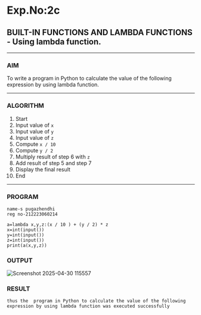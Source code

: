 # Exp.No:2c
## BUILT-IN FUNCTIONS AND LAMBDA FUNCTIONS -  Using lambda function.

---

### AIM  
To write a program in Python to calculate the value of the following expression by using lambda function.

---

### ALGORITHM

1. Start  
2. Input value of `x`  
3. Input value of `y`  
4. Input value of `z`  
5. Compute `x / 10`  
6. Compute `y / 2`  
7. Multiply result of step 6 with `z`  
8. Add result of step 5 and step 7  
9. Display the final result  
10. End

---

### PROGRAM

```
name-s pugazhendhi
reg no-212223060214

a=lambda x,y,z:(x / 10 ) + (y / 2) * z
x=int(input())
y=int(input())
z=int(input())
print(a(x,y,z))

```

### OUTPUT


![Screenshot 2025-04-30 115557](https://github.com/user-attachments/assets/ce412d94-d276-477e-afd4-f30d15cc41dd)




### RESULT

```
thus the  program in Python to calculate the value of the following expression by using lambda function was executed successfully

```

